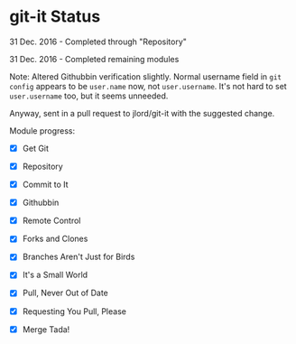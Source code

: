 # git-it Status

31 Dec. 2016 - Completed through "Repository"

31 Dec. 2016 - Completed remaining modules

Note: Altered Githubbin verification slightly.
Normal username field in `git config` appears to be `user.name` now, not `user.username`.
It's not hard to set `user.username` too, but it seems unneeded.

Anyway, sent in a pull request to jlord/git-it with the suggested change.

Module progress:

- [x] Get Git

- [x] Repository

- [x] Commit to It

- [x] Githubbin

- [x] Remote Control

- [x] Forks and Clones

- [x] Branches Aren't Just for Birds

- [x] It's a Small World

- [x] Pull, Never Out of Date

- [x] Requesting You Pull, Please

- [x] Merge Tada!
